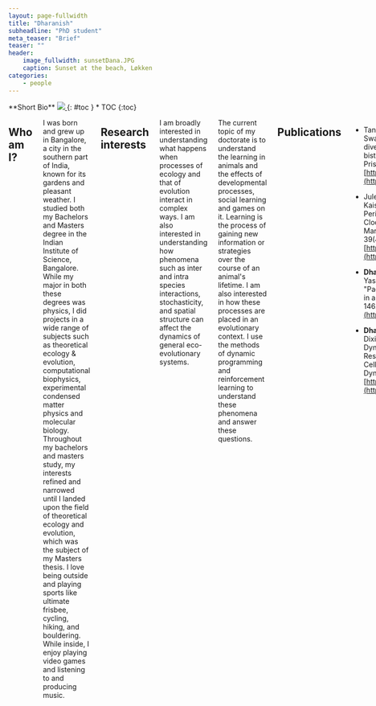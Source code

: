 ```yaml
---
layout: page-fullwidth
title: "Dharanish"
subheadline: "PhD student"
meta_teaser: "Brief"
teaser: ""
header:
    image_fullwidth: sunsetDana.JPG
    caption: Sunset at the beach, Løkken
categories:
    - people
---
```

<!--more-->

<div class="row">
<div class="medium-4 medium-push-8 columns" markdown="1">
<div class="panel radius" markdown="1">
**Short Bio**
<a class="th [radius]" href="{{ site.url }}/images/DeptPic.jpeg">
<img src="{{ site.url }}/images/dharanish.jpg">
</a>
{: #toc }
*  TOC
{:toc}
</div>
</div><!-- /.medium-4.columns -->



<div class="medium-8 medium-pull-4 columns" markdown="1">



## Who am I?

I was born and grew up in Bangalore, a city in the southern part of India, known for its gardens and pleasant weather. I studied both my Bachelors and Masters degree in the Indian Institute of Science, Bangalore. While my major in both these degrees was physics, I did projects in a wide range of subjects such as theoretical ecology & evolution, computational biophysics, experimental condensed matter physics and molecular biology. Throughout my bachelors and masters study, my interests refined and narrowed until I landed upon the field of theoretical ecology and evolution, which was the subject of my Masters thesis. 
I love being outside and playing sports like ultimate frisbee, cycling, hiking, and bouldering. While inside, I enjoy playing video games and listening to and producing music.   

## Research interests

I am broadly interested in understanding what happens when processes of ecology and that of evolution interact in complex ways. I am also interested in understanding how phenomena such as inter and intra species interactions, stochasticity, and spatial structure can affect the dynamics of general eco-evolutionary systems.
    
The current topic of my doctorate is to understand the learning in animals and the effects of developmental processes, social learning and games on it. Learning is the process of gaining new information or strategies over the course of an animal's lifetime. I am also interested in how these processes are placed in an evolutionary context. I use the methods of dynamic programming and reinforcement learning to understand these phenomena and answer these questions.

## Publications 

- Tanveen Randhawa, **Dharanish Rajendra**, Swastik Patnaik, Vishwesha Guttal. "Higher trait diversity in savanna tree species may reduce bistability in favour of woodlands." Cambridge Prisms: Drylands. 2025;2:e4. DOI: [https://doi.org/10.1017/dry.2025.1](https://doi.org/10.1017/dry.2025.1)

- Jule Neumann, **Dharanish Rajendra**, Tobias S. Kaiser (2024). "The Free-Running Circasemilunar Period Is Determined by Counting Circadian Clock Cycles in the Marine Midge Clunio Marinus." Journal of Biological Rhythms, 39(4):379-391. DOI: [https://doi.org/10.1177/07487304241249516](https://doi.org/10.1177/07487304241249516)
    
- **Dharanish Rajendra**, Jaydeep Mandal, Yashodhan Hatwalne, & Prabal K. Maiti (2023). "Packing and emergence of the ordering of rods in a spherical monolayer." Soft Matter, 19(1), 137-146. DOI: [https://doi.org/10.1039/D2SM00799A](https://doi.org/10.1039/D2SM00799A)

- **Dharanish Rajendra**, Nikhil Maroli, Narendra M. Dixit, and Prabal Kumar Maiti (2023). "Molecular Dynamics Simulations Show How Antibodies May Rescue HIV-1 Mutants Incapable of Infecting Host Cells." Journal of Biomolecular Structure and Dynamics, 1–11. DOI: [https://doi.org/10.1080/07391102.2023.2294835](https://doi.org/10.1080/07391102.2023.2294835)
    
## Links

Email address: [dharanish.rajendra@uni-wuerzburg.de](mailto:dharanish.rajendra@uni-wuerzburg.de)
